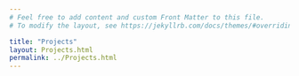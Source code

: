 ```yaml
---
# Feel free to add content and custom Front Matter to this file.
# To modify the layout, see https://jekyllrb.com/docs/themes/#overriding-theme-defaults

title: "Projects"
layout: Projects.html
permalink: ../Projects.html
---
```

